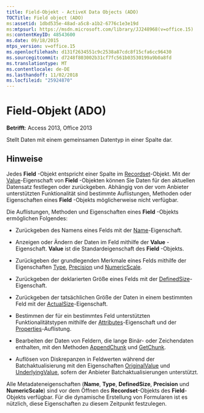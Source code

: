 ```yaml
---
title: Field-Objekt - ActiveX Data Objects (ADO)
TOCTitle: Field object (ADO)
ms:assetid: 1dbd535e-48ad-a5c8-a1b2-6776c1e3e19d
ms:mtpsurl: https://msdn.microsoft.com/library/JJ248968(v=office.15)
ms:contentKeyID: 48543600
ms.date: 09/18/2015
mtps_version: v=office.15
ms.openlocfilehash: d131f2634551c9c2538a87cdc8f15cfa6cc96430
ms.sourcegitcommit: d7248f803002b31cf7fc561b03530199a9b0a8fd
ms.translationtype: MT
ms.contentlocale: de-DE
ms.lasthandoff: 11/02/2018
ms.locfileid: "25924870"
---
```

# <a name="field-object-ado"></a>Field-Objekt (ADO)


**Betrifft**: Access 2013, Office 2013

Stellt Daten mit einem gemeinsamen Datentyp in einer Spalte dar.

## <a name="remarks"></a>Hinweise

Jedes **Field** -Objekt entspricht einer Spalte im [Recordset](recordset-object-ado.md)-Objekt. Mit der [Value](value-property-ado.md)-Eigenschaft von **Field** -Objekten können Sie Daten für den aktuellen Datensatz festlegen oder zurückgeben. Abhängig von der vom Anbieter unterstützten Funktionalität sind bestimmte Auflistungen, Methoden oder Eigenschaften eines **Field** -Objekts möglicherweise nicht verfügbar.

Die Auflistungen, Methoden und Eigenschaften eines **Field** -Objekts ermöglichen Folgendes:

  - Zurückgeben des Namens eines Felds mit der [Name](name-property-ado.md)-Eigenschaft.

  - Anzeigen oder Ändern der Daten im Feld mithilfe der **Value** -Eigenschaft. **Value** ist die Standardeigenschaft des **Field** -Objekts.

  - Zurückgeben der grundlegenden Merkmale eines Felds mithilfe der Eigenschaften [Type](type-property-ado.md), [Precision](precision-property-ado.md) und [NumericScale](numericscale-property-ado.md).

  - Zurückgeben der deklarierten Größe eines Felds mit der [DefinedSize](definedsize-property-ado.md)-Eigenschaft.

  - Zurückgeben der tatsächlichen Größe der Daten in einem bestimmten Feld mit der [ActualSize](actualsize-property-ado.md)-Eigenschaft.

  - Bestimmen der für ein bestimmtes Feld unterstützten Funktionalitätstypen mithilfe der [Attributes](attributes-property-ado.md)-Eigenschaft und der [Properties](properties-collection-ado.md)-Auflistung.

  - Bearbeiten der Daten von Feldern, die lange Binär- oder Zeichendaten enthalten, mit den Methoden [AppendChunk](appendchunk-method-ado.md) und [GetChunk](getchunk-method-ado.md).

  - Auflösen von Diskrepanzen in Feldwerten während der Batchaktualisierung mit den Eigenschaften [OriginalValue](originalvalue-property-ado.md) und [UnderlyingValue](underlyingvalue-property-ado.md), sofern der Anbieter Batchaktualisierungen unterstützt.

Alle Metadateneigenschaften (**Name**, **Type**, **DefinedSize**, **Precision** und **NumericScale**) sind vor dem Öffnen des **Recordset**-Objekts des **Field**-Objekts verfügbar. Für die dynamische Erstellung von Formularen ist es nützlich, diese Eigenschaften zu diesem Zeitpunkt festzulegen.


